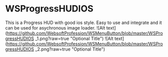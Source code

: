 # WSProgressHUDIOS
This is a Progress HUD with good ios style. Easy to use and integrate and it can be used for asychronous image loader.
![Alt text](https://github.com/WebsoftProfession/WSMenuButton/blob/master/WSProgressHUDIOS
_1.png?raw=true "Optional Title")
![Alt text](https://github.com/WebsoftProfession/WSMenuButton/blob/master/WSProgressHUDIOS
_2.png?raw=true "Optional Title")
